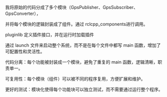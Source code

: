 我将原始的代码分成了多个模块（GpsPublisher、GpsSubscriber、GpsConverter），

并将每个模块的逻辑封装成了组件。通过 rclcpp_components进行调用。

pluginlib 定义插件接口，并在运行时加载插件

通过 launch 文件来启动整个系统，而不是在每个文件中都写 main 函数，增加了可配置性和灵活性。

代码分离：每个功能被封装成一个模块，避免了重复的 main 函数，逻辑清晰，职责单一。

可复用性：每个模块（组件）可以被不同的程序复用，方便扩展和维护。

更好的测试：模块化使得每个功能块可以独立测试，而不需要通过运行整个程序。


